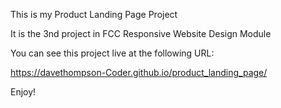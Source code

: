 This is my Product Landing Page Project

It is the 3nd project in FCC Responsive Website Design Module

You can see this project live at the following URL:

https://davethompson-Coder.github.io/product_landing_page/

Enjoy!

